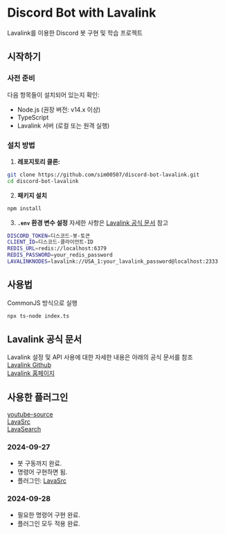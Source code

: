 # Discord Bot with Lavalink

Lavalink를 이용한 Discord 봇 구현 및 학습 프로젝트</br>

## 시작하기

### 사전 준비

다음 항목들이 설치되어 있는지 확인:

- Node.js (권장 버전: v14.x 이상)
- TypeScript
- Lavalink 서버 (로컬 또는 원격 실행)

### 설치 방법

1. **레포지토리 클론:**
```bash
git clone https://github.com/sim00507/discord-bot-lavalink.git
cd discord-bot-lavalink
```
2. **패키지 설치**
```bash
npm install
```
3. **`.env` 환경 변수 설정**
자세한 사항은 [Lavalink 공식 문서](https://github.com/Tomato6966/lavalink-client/tree/main) 참고
```bash
DISCORD_TOKEN=디스코드-봇-토큰
CLIENT_ID=디스코드-클라이언트-ID
REDIS_URL=redis://localhost:6379
REDIS_PASSWORD=your_redis_password
LAVALINKNODES=lavalink://USA_1:your_lavalink_password@localhost:2333
```

## 사용법
CommonJS 방식으로 실행
```bash
npx ts-node index.ts
```

## Lavalink 공식 문서
Lavalink 설정 및 API 사용에 대한 자세한 내용은 아래의 공식 문서를 참조</br>
[Lavalink Github](https://github.com/lavalink-devs/Lavalink)</br>
[Lavalink 홈페이지](https://lavalink.dev/)


## 사용한 플러그인
[youtube-source](https://github.com/lavalink-devs/youtube-source)</br>
[LavaSrc](https://github.com/topi314/LavaSrc)</br>
[LavaSearch](https://github.com/topi314/LavaSearch)</br>


### 2024-09-27
- 봇 구동까지 완료.
- 명령어 구현하면 됨.
- 플러그인: [LavaSrc](https://github.com/topi314/LavaSrc)

### 2024-09-28
- 필요한 명령어 구현 완료.
- 플러그인 모두 적용 완료.
